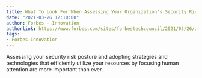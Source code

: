 ```yaml
---
title: What To Look For When Assessing Your Organization's Security Risk Posture
date: "2021-03-26 12:10:00"
author: Forbes - Innovation
authorlink: https://www.forbes.com/sites/forbestechcouncil/2021/03/26/what-to-look-for-when-assessing-your-organizations-security-risk-posture/
tags:
- Forbes-Innovation
---
```

Assessing your security risk posture and adopting strategies and technologies that efficiently utilize your resources by focusing human attention are more important than ever.